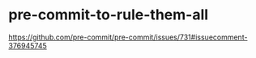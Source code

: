 # pre-commit-to-rule-them-all

https://github.com/pre-commit/pre-commit/issues/731#issuecomment-376945745

